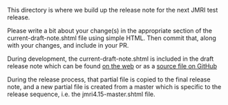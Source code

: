 This directory is where we build up the release note for the next JMRI test release.

Please write a bit about your change(s) in the appropriate section of the current-draft-note.shtml file using simple HTML.  Then commit that, along with your changes, and include in your PR.

During development, the current-draft-note.shtml is included in the draft release note which can be found [on the web](http://jmri.org/releasenotes/latestNote.php) or as a [source file on GitHub](http://jmri.org/releasenotes/latestGitSrc.php)

During the release process, that partial file is copied to the final release note, and a new partial file is created from a master which is specific to the release sequence, i.e. the jmri4.15-master.shtml file.

